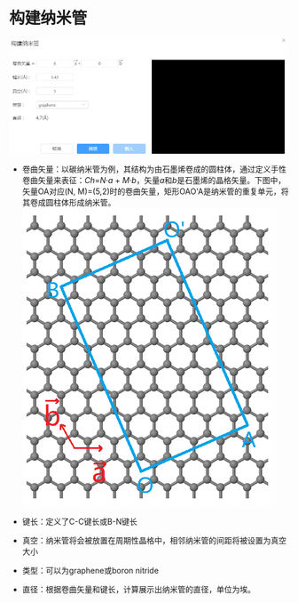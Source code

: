 # 构建纳米管

![build_crystal](../../nested/qstudio_manual_build_nanotube.png)

- 卷曲矢量：以碳纳米管为例，其结构为由石墨烯卷成的圆柱体，通过定义手性卷曲矢量来表征：*Ch*=*N*·*a* + *M*·*b*，矢量*a*和*b*是石墨烯的晶格矢量。下图中，矢量OA对应(N, M)=(5,2)时的卷曲矢量，矩形OAO'A是纳米管的重复单元，将其卷成圆柱体形成纳米管。
![build_crystal](../../nested/qstudio_manual_build_nanotube2.png)

- 键长：定义了C-C键长或B-N键长
- 真空：纳米管将会被放置在周期性晶格中，相邻纳米管的间距将被设置为真空大小
- 类型：可以为graphene或boron nitride
- 直径：根据卷曲矢量和键长，计算展示出纳米管的直径，单位为埃。